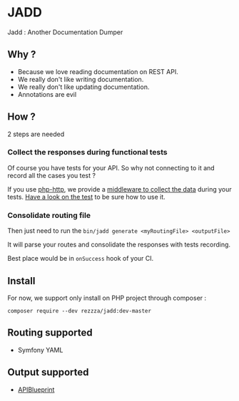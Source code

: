 # JADD
Jadd : Another Documentation Dumper

## Why ?

- Because we love reading documentation on REST API.
- We really don't like writing documentation.
- We really don't like updating documentation.
- Annotations are evil

## How ?

2 steps are needed

### Collect the responses during functional tests

Of course you have tests for your API. So why not connecting to it and record all the cases you test ?

If you use [php-http](http://php-http.org), we provide a [middleware to collect the data](https://github.com/rezzza/jadd/blob/master/src/Infra/Http/CollectEndpointPlugin.php) during your tests. [Have a look on the test](https://github.com/rezzza/jadd/blob/master/features/collect_endpoint.feature#L41) to be sure how to use it.

### Consolidate routing file

Then just need to run the `bin/jadd generate <myRoutingFile> <outputFile>`

It will parse your routes and consolidate the responses with tests recording.

Best place would be in `onSuccess` hook of your CI.

## Install

For now, we support only install on PHP project through composer :
```
composer require --dev rezzza/jadd:dev-master
```

## Routing supported

- Symfony YAML

## Output supported

- [APIBlueprint](https://apiblueprint.org/)
